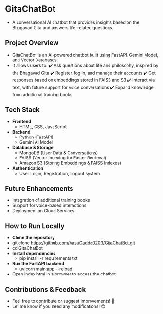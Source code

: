# GitaChatBot
- A conversational AI chatbot that provides insights based on the Bhagavad Gita and answers life-related questions.

## Project Overview
- GitaChatBot is an AI-powered chatbot built using FastAPI, Gemini Model, and Vector Databases.
- It allows users to:
  ✔️ Ask questions about life and philosophy, inspired by the Bhagavad Gita
  ✔️ Register, log in, and manage their accounts
  ✔️ Get responses based on embeddings stored in FAISS and S3
  ✔️ Interact via text, with future support for voice conversations
  ✔️ Expand knowledge from additional training books

## Tech Stack
- **Frontend**
  - HTML, CSS, JavaScript
- **Backend**
  - Python (FastAPI)
  - Gemini AI Model
- **Database & Storage**
  - MongoDB (User Data & Conversations)
  - FAISS (Vector Indexing for Faster Retrieval)
  - Amazon S3 (Storing Embeddings & FAISS Indexes)
- **Authentication**
  - User Login, Registration, Logout system

## Future Enhancements
- Integration of additional training books
- Support for voice-based interactions
- Deployment on Cloud Services

## How to Run Locally
-  **Clone the repository**
  - git clone https://github.com/VasuGadde0203/GitaChatBot.git
  - cd GitaChatBot
- **Install dependencies**
  - pip install -r requirements.txt
- **Run the FastAPI backend**
  - uvicorn main:app --reload
- Open index.html in a browser to access the chatbot

 ## Contributions & Feedback
- Feel free to contribute or suggest improvements! 🚀
- Let me know if you need any modifications! 😊

